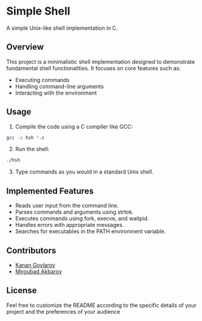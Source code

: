 # Simple Shell

A simple Unix-like shell implementation in C.

## Overview

This project is a minimalistic shell implementation designed to demonstrate fundamental shell functionalities. It focuses on core features such as:

- Executing commands
- Handling command-line arguments
- Interacting with the environment

## Usage

1. Compile the code using a C compiler like GCC:
```bash
gcc -o hsh *.c
```
2. Run the shell:
```bash
./hsh
```
3. Type commands as you would in a standard Unix shell.


## Implemented Features

- Reads user input from the command line.
- Parses commands and arguments using strtok.
- Executes commands using fork, execve, and waitpid.
- Handles errors with appropriate messages.
- Searches for executables in the PATH environment variable.

## Contributors

- [Kanan Goylarov](https://github.com/kanangoylarov)
- [Mirgubad Akbarov](https://github.com/Mirgubad)

## License

Feel free to customize the README according to the specific details of your project and the preferences of your audience

